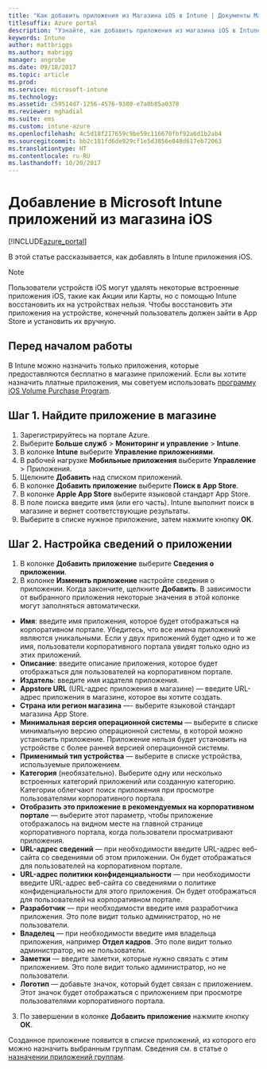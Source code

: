 ```yaml
---
title: "Как добавить приложения из Магазина iOS в Intune | Документы Майкрософт"
titlesuffix: Azure portal
description: "Узнайте, как добавить приложения из магазина iOS в Intune.\""
keywords: Intune
author: mattbriggs
ms.author: mabrigg
manager: angrobe
ms.date: 09/18/2017
ms.topic: article
ms.prod: 
ms.service: microsoft-intune
ms.technology: 
ms.assetid: c59514d7-1256-4576-9380-e7a0b85a0378
ms.reviewer: mghadial
ms.suite: ems
ms.custom: intune-azure
ms.openlocfilehash: 4c5d18f217659c9be59c116670fbf92a6d1b2ab4
ms.sourcegitcommit: bb2c181fd6de929cf1e5d3856e048d617eb72063
ms.translationtype: HT
ms.contentlocale: ru-RU
ms.lasthandoff: 10/20/2017
---
```

# <a name="how-to-add-ios-store-apps-to-microsoft-intune"></a>Добавление в Microsoft Intune приложений из магазина iOS

[!INCLUDE[azure_portal](./includes/azure_portal.md)]


В этой статье рассказывается, как добавлять в Intune приложения iOS.

>[!NOTE]
>Пользователи устройств iOS могут удалять некоторые встроенные приложения iOS, такие как Акции или Карты, но с помощью Intune восстановить их на устройствах нельзя. Чтобы восстановить эти приложения на устройстве, конечный пользователь должен зайти в App Store и установить их вручную.

## <a name="before-you-start"></a>Перед началом работы

В Intune можно назначить только приложения, которые предоставляются бесплатно в магазине приложений. Если вы хотите назначить платные приложения, мы советуем использовать [программу iOS Volume Purchase Program](vpp-apps-ios.md).


## <a name="step-1---search-for-the-app-in-the-store"></a>Шаг 1. Найдите приложение в магазине

1. Зарегистрируйтесь на портале Azure.
2. Выберите **Больше служб** > **Мониторинг и управление** > **Intune**.
3. В колонке **Intune** выберите **Управление приложениями**.
4. В рабочей нагрузке **Мобильные приложения** выберите **Управление** > Приложения.
5. Щелкните **Добавить** над списком приложений.
6. В колонке **Добавить приложение** выберите **Поиск в App Store**.
7. В колонке **Apple App Store** выберите языковой стандарт App Store.
8. В поле поиска введите имя (или его часть). Intune выполнит поиск в магазине и вернет соответствующие результаты.
9. Выберите в списке нужное приложение, затем нажмите кнопку **ОК**.

## <a name="step-2---configure-app-information"></a>Шаг 2. Настройка сведений о приложении

1. В колонке **Добавить приложение** выберите **Сведения о приложении**.
2. В колонке **Изменить приложение** настройте сведения о приложении. Когда закончите, щелкните **Добавить**. В зависимости от выбранного приложения некоторые значения в этой колонке могут заполняться автоматически.
- **Имя**: введите имя приложения, которое будет отображаться на корпоративном портале. Убедитесь, что все имена приложений являются уникальными. Если у двух приложений будет одно и то же имя, пользователи корпоративного портала увидят только одно из этих приложений.
- **Описание**: введите описание приложения, которое будет отображаться для пользователей на корпоративном портале.
- **Издатель**: введите имя издателя приложения.
- **Appstore URL** (URL-адрес приложения в магазине) — введите URL-адрес приложения в магазине, которое вы хотите создать.
- **Страна или регион магазина** —- выберите языковой стандарт магазина App Store.
- **Минимальная версия операционной системы** — выберите в списке минимальную версию операционной системы, в которой можно установить приложение. Приложение нельзя будет установить на устройстве с более ранней версией операционной системы.
- **Применимый тип устройства** — выберите в списке устройства, используемые приложением.
- **Категория** (необязательно). Выберите одну или несколько встроенных категорий приложений или созданную категорию. Категории облегчают поиск приложения при просмотре пользователями корпоративного портала.
- **Отобразить это приложение в рекомендуемых на корпоративном портале** — выберите этот параметр, чтобы приложение отображалось на видном месте на главной странице корпоративного портала, когда пользователи просматривают приложения.
- **URL-адрес сведений** — при необходимости введите URL-адрес веб-сайта со сведениями об этом приложении. Он будет отображаться для пользователей на корпоративном портале.
- **URL-адрес политики конфиденциальности** — при необходимости введите URL-адрес веб-сайта со сведениями о политике конфиденциальности для этого приложения. Он будет отображаться для пользователей на корпоративном портале.
- **Разработчик** — при необходимости введите имя разработчика приложения. Это поле видит только администратор, но не пользователи.
- **Владелец** — при необходимости введите имя владельца приложения, например **Отдел кадров**.  Это поле видит только администратор, но не пользователи.
- **Заметки** — введите заметки, которые нужно связать с этим приложением. Это поле видит только администратор, но не пользователи.
- **Логотип** — добавьте значок, который будет связан с приложением. Этот значок будет отображаться с приложением при просмотре пользователями корпоративного портала.
3. По завершении в колонке **Добавить приложение** нажмите кнопку **ОК**.

Созданное приложение появится в списке приложений, из которого его можно назначить выбранным группам. Сведения см. в статье о [назначении приложений группам](apps-deploy.md).
